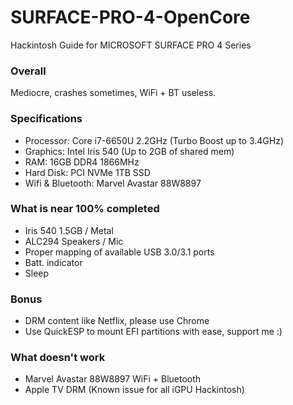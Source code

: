 # SURFACE-PRO-4-OpenCore
Hackintosh Guide for MICROSOFT SURFACE PRO 4 Series

### Overall
Mediocre, crashes sometimes, WiFi + BT useless.

### Specifications
* Processor: Core i7-6650U 2.2GHz (Turbo Boost up to 3.4GHz)
* Graphics: Intel Iris 540 (Up to 2GB of shared mem)
* RAM: 16GB DDR4 1866MHz
* Hard Disk: PCI NVMe 1TB SSD
* Wifi & Bluetooth: Marvel Avastar 88W8897

### What is near 100% completed
* Iris 540 1.5GB / Metal
* ALC294 Speakers / Mic
* Proper mapping of available USB 3.0/3.1 ports
* Batt. indicator
* Sleep

### Bonus
* DRM content like Netflix, please use Chrome
* Use QuickESP to mount EFI partitions with ease, support me :)

### What doesn't work
* Marvel Avastar 88W8897 WiFi + Bluetooth
* Apple TV DRM (Known issue for all iGPU Hackintosh)
